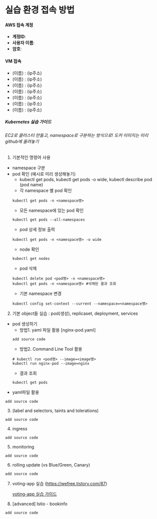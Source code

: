 # 실습 환경 접속 방법
#### AWS 접속 계정
- **계정ID**:
- **사용자 이름**:
- **암호**:


#### VM 접속
- (이름) : (ip주소)
- (이름) : (ip주소)
- (이름) : (ip주소)
- (이름) : (ip주소)
- (이름) : (ip주소)
- (이름) : (ip주소)
- (이름) : (ip주소)

##### Kubernetes 실습 가이드
###### EC2로 클러스터 만들고, namespace로 구분하는 방식으로! 도커 이미지는 미리 github에 올려놓기

1. 기본적인 명령어 사용
  - namespace 구분
  - pod 확인 (예시로 미리 생성해놓기)
    - kubectl get pods, kubectl get pods -o wide, kubectl describe pod (pod name)
    - 각 namespace 별 pod 확인
    ```
    kubectl get pods -n <namespace명>
    ```
    - 모든 namespace에 있는 pod 확인
    ```
    kubectl get pods --all-namespaces
    ```
    - pod 상세 정보 출력
    ```
    kubectl get pods -n <namespace명> -o wide
    ```
    - node 확인
    ```
    kubectl get nodes
    ```
    - pod 삭제
    ```
    kubectl delete pod <pod명> -n <namespace명>
    kubectl get pods -n <namespace명> #삭제된 결과 조회
    ```
    - 기본 namespace 변경
    ```
    kubectl config set-context --current --namespace=<namespace명>
    ```
2. 기본 object들 실습 : pod(생성), replicaset, deployment, services
  - pod 생성하기
    - 방법1. yaml 파일 활용
    [nginx-pod.yaml]
    ```
    add source code
    ```
    - 방법2. Command Line Tool 활용
    ```
    # kubectl run <pod명> --image=<image명>
    kubectl run nginx-pod --image=nginx
    ```
    - 결과 조회
    ```
    kubectl get pods
    ```
  - yaml파일 활용
```
add source code
```
3. (label and selectors, taints and tolerations)
```
add source code
```
4. ingress
```
add source code
```
5. monitoring
```
add source code
```
6. rolling update (vs Blue/Green, Canary)
```
add source code
```
7. voting-app 실습 (https://wefree.tistory.com/87)

    [voting-app 실습 가이드](https://github.com/KubeHatesMe/datacon-k8s/blob/master/voting-app.md)   


8. [advanced] Istio - bookinfo 

```
add source code
```

